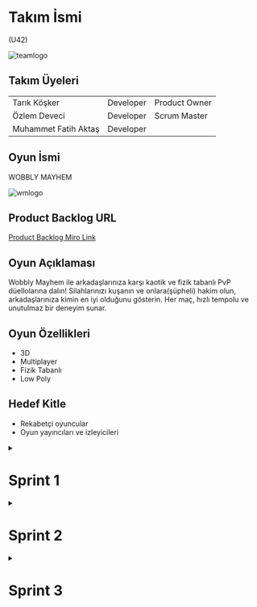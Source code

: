 
# Takım İsmi
(U42)

![teamlogo](https://github.com/user-attachments/assets/5591722d-2f49-4dda-afa2-7a4d42ae842a)



## Takım Üyeleri
|          |          |          |
|----------|----------|----------|
| Tarık Köşker   | Developer   | Product Owner   |
| Özlem Deveci   | Developer  | Scrum Master   |
| Muhammet Fatih Aktaş   | Developer   |          |


## Oyun İsmi

WOBBLY MAYHEM

![wmlogo](https://github.com/user-attachments/assets/4d2ef0b5-ad29-412d-ba74-3930c8767fec)



## Product Backlog URL

[Product Backlog Miro Link](https://miro.com/app/board/uXjVK58JTRI=/?moveToWidget=3458764594039640653&cot=14)

## Oyun Açıklaması

Wobbly Mayhem ile arkadaşlarınıza karşı kaotik ve fizik tabanlı PvP düellolarına dalın! Silahlarınızı kuşanın ve onlara(şüpheli) hakim olun, arkadaşlarınıza kimin en iyi olduğunu gösterin. Her maç, hızlı tempolu ve unutulmaz bir deneyim sunar.

## Oyun Özellikleri

* 3D
* Multiplayer
* Fizik Tabanlı
* Low Poly


## Hedef Kitle

* Rekabetçi oyuncular
* Oyun yayıncıları ve izleyicileri

<details>
  <summary><h1>Sprint 1</h2></summary>
  
  
    # Sprint 1

* Sprint Notları: Kapsamda netleştirilmiş olan maddeler user story'den alınacak parçalanmış ve product backlog oluşturulmuştur. Product backlog'tan görev alınarak Sprint başlatılmış ve iki hafta koşulmuştur.

* Sprint içinde tamamlanması tahmin edilen puan: 80 Puan

* Puan tamamlama mantığı: Proje boyunca tamamlanması gereken 240 puanlık bir backlog bulunmaktadır. Bu backlog, 3 sprint'e bölünerek her sprint için 80 puan hedeflenmiştir.

* Backlog düzeni ve Story seçimleri: Genel başlıklar arasında karakter kontrolü, multiplayer mimarisi, silah ve oynanış, karakter tasarımı, harita tasarımı ve kullanıcı arayüzü bulunmaktadır. User story'ler daha küçük parçalara ayrılarak product backlog'un düzeni oluşturulmuştur. Bu küçük görevlere Fibonacci serisinden 1, 2, 3, 5, 8, 13 değerleri kullanılarak puan verilmiştir. Sprint 1 görevleri, user story maddelerinin bağımlılıklarına göre belirlenmiş ve çalışmalara başlanmıştır. Backlog yönetimi için Miro kullanılmıştır.

* Daily Scrum:  Whatsapp ve Discord üzerinden görüşmeler sağlanmıştır.
  * [Sprint 1 Daily Scrum](https://imgur.com/a/Mrjd0UQ)

* Sprint board update: Sprint board screenshotları:

<img width="1043" alt="sprint1" src="https://github.com/OgyaDev/Unity42/assets/159573862/5f9d7c7a-88df-4a95-93ff-9ebe23e1253f">


* Ürün Durumu:

![recoil](https://github.com/user-attachments/assets/29bbfd9b-6941-46a2-88a3-816f8e078c34)
![collectible](https://github.com/user-attachments/assets/4f2b193b-6997-4972-a495-8072441eb9c0)

![unity](https://github.com/ozllemd/_GameJam/assets/159573862/778be29e-74c6-46c5-bc40-b5646c177615)
<img width="1009" alt="Ekran Resmi 2024-07-05 22 46 02" src="https://github.com/ozllemd/_GameJam/assets/159573862/83dad59b-739c-46c4-ac4f-e55589da2ee2">
<img width="1163" alt="Ekran Resmi 2024-07-07 21 59 11" src="https://github.com/ozllemd/_GameJam/assets/159573862/83222f51-4547-49d3-bb8b-1311511e008b">

* Sprint Review:
  * Tasarlanan karakterler arasında oyunumuz için uygun olan karakter seçilmiş ve geliştirilmesi planlanmıştır, Oyun haritası ve UI tasarımları için ortak kararlılığa varılmıştır.
  * Sprint Review katılımcıları: Tarık Köşker, Muhammed Fatih Aktaş, Özlem Deveci.
* Sprint Retrospective:
  * Tasarım grubu için görev dağılımı yapılmıştır.
  * Sprint 2 için daha yoğun tempoda çalışma hedeflenmiştir.

</details>

<details>
  <summary><h1>Sprint 2</h2></summary>
  
  Buraya Sprint 2 detaylarını ekleyin.
  # Sprint 2

* Sprint Notları: Kalan süreç boyunca yapılacak görevleri gözden geçirdik ve bu sprintte oyunumuzun temel aşamalarını bitirmeyi hedefledik.

* Sprint içinde tamamlanması tahmin edilen puan: 80 Puan

* Puan tamamlama mantığı: Proje boyunca tamamlanması gereken 240 puanlık bir backlog bulunmaktadır. Bu backlog, 3 sprint'e bölünerek her sprint için 80 puan hedeflenmiştir.

* Daily Scrum:  Whatsapp ve Discord üzerinden görüşmelere devam edilmiştir.
  * [Sprint 2 Daily Scrum](https://imgur.com/a/8WeYu53)
 
* Sprint board update: Sprint board screenshotları:

<img width="1163" alt="sprint2 2.1" src="https://github.com/user-attachments/assets/2c4a017b-2787-41e3-8b89-8963798ef5c5">
<img width="1163" alt="sprint2 2.2" src="https://github.com/user-attachments/assets/43fb1071-0c14-49b1-b3a1-c18a53951a4b">

* Ürün Durumu:

![1](https://github.com/user-attachments/assets/55b8b434-d783-4cdd-a633-d69eb40b70d4)
![2](https://github.com/user-attachments/assets/fce8a437-006c-4ca4-8d98-27d85c8b900f)
![3](https://github.com/user-attachments/assets/c3f9f8df-185c-4b1a-bc7a-f65b1c188731)
![chractercalisma](https://github.com/user-attachments/assets/833dabef-a0e0-4e19-bb59-99ec9d85f1f7)


* Sprint Review:
  * Aktif fizikler konusunda Inverse kinematics rotasına geçildi ve prosedürel animasyonlar ile devam edilecek, 
Multiplayer'ın çekirdek implementasyonu kısmında hala alınan buglar var ilerleyen günlerde kod kısmında olan herkesin yoğunluğunu buraya vermesi gerek
  * Sprint Review katılımcıları: Tarık Köşker, Muhammed Fatih Aktaş, Özlem Deveci.
* Sprint Retrospective:
  * Takım içindeki görev dağılımıyla ilgili düzenleme yapılması kararı alınmıştır ve aktifliğin arttırılması hedeflenmiştir.

</details>

<details>
  <summary><h1>Sprint 3</h2></summary>
  
  Buraya Sprint 3 detaylarını ekleyin.
  # Sprint 3

* Sprint Notları: Projeden iki arkadaşımız ayrıldığı için kalan tüm görevler aramızda yeniden paylaştırılmıştır ve bu sprintte oyunun tamamlanması için daha fazla zaman ayırmak hedeflenmiştir.

* Sprint içinde tamamlanması tahmin edilen puan: 80 Puan

* Puan tamamlama mantığı: Proje boyunca tamamlanması gereken 240 puanlık bir backlog bulunmaktadır. Bu backlog, 3 sprint'e bölünerek her sprint için 80 puan hedeflenmiştir.

* Daily Scrum:  Whatsapp ve Discord üzerinden görüşmelere devam edilmiştir.
  * [Sprint 3 Daily Scrum](https://imgur.com/a/deqRREN)
 
* Sprint board update: Sprint board screenshotları:
<img width="956" alt="sprint3" src="https://github.com/user-attachments/assets/92d8889e-7598-4207-8fee-1fb269c7e440">


* Ürün Durumu:
<img width="780" alt="ui1" src="https://github.com/user-attachments/assets/ed8b93fa-68c4-405b-853e-d99323ae1a53">
<img width="780" alt="ui2" src="https://github.com/user-attachments/assets/36aa2cda-1fd7-487d-8700-0e4d7a4c3862">
<img width="780" alt="scene" src="https://github.com/user-attachments/assets/d1532192-9ab1-4855-a8f2-ed23e34543a1">


* Sprint Review:
  * Oyunun tasarımları tamamlandı, belirli bir tarz ve renk paleti oluşturularak oyun bütünlüğü sağlandı.
  * Sprint Review katılımcıları: Tarık Köşker, Muhammed Fatih Aktaş, Özlem Deveci.
* Sprint Retrospective:
  * Sürecin başından itibaren hedeflenen tüm görevler yerine getirilmiş ve proje başarıyla tamamlanmıştır.
  * Ekip olarak sprintin bitişini kutladık ve oyunumuzu geliştirmek için yeni hedefler kurduk.

</details>


 






